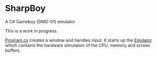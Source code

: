 # SharpBoy
A C# Gameboy (DMG-01) emulator

This is a work in progress.

[Program.cs](Program.cs) creates a window and handles input. It starts up the [Emulator](Emulator.cs) which contains the hardware simulation of the CPU, memory and screen buffers.
